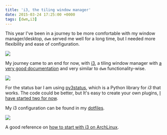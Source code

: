 ```yaml
---
title: 'i3, the tiling window manager'
date: 2015-03-24 17:25:00 +0000
tags: [dwm,i3]
---
```

This year I've been in a journey to be more comfortable with my window manager/desktop, `dwm` served me well for a long time, but I needed more flexibility and ease of configuration.

![](/content/images/2015/11/1427050601-1.png)


My journey came to an end for now, with [i3][i3], a tiling window manager with [a very good documentation][i3-doc] and very similar to `dwm` functionality-wise.

![](/content/images/2015/11/1427050619.png)


For the status bar I am using [py3status][py3status], which is a Python library for *i3* that works. The code could be better, but It's easy to create your own plugins, [I have started two for now][py3status2].

My i3 configuration can be found in my [dotfiles][dotfiles].

![](/content/images/2015/11/1427207206.png)


A good reference on [how to start with i3 on ArchLinux][arch_reference].


[i3]: http://i3wm.org/
[i3-doc]: http://i3wm.org/docs/
[py3status]: https://github.com/ultrabug/py3status
[py3status2]: https://github.com/javaguirre/py3status
[arch_reference]: http://joaquinlp.me/blog/your-guide-to-a-damn-light-arch-linux-with-i3-and-text-apps/
[dotfiles]: https://github.com/javaguirre/dotfiles/tree/master/i3
